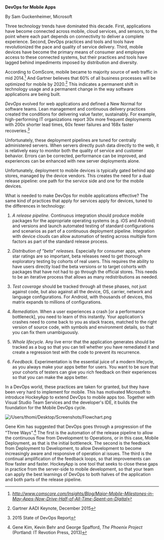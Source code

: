 **DevOps for Mobile Apps**

By Sam Guckenheimer, Microsoft

Three technology trends have dominated this decade. First, applications
have become connected across mobile, cloud services, and sensors, to the
point where each part depends on connectivity to deliver a complete
experience. Second, DevOps practices and tools and tools have
revolutionized the pace and quality of service delivery. Third, mobile
devices have become the primary means of consumer and employee access to
these connected systems, but their practices and tools have lagged
behind impediments imposed by distribution and diversity.

According to ComScore, mobile became to majority source of web traffic
in mid 2014.[^1] And Gartner believes that 60% of all business processes
will be optimized for mobile by 2020.[^2] This indicates a permanent
shift in technology usage and a permanent change in the way software
applications are being built.

*DevOps* evolved for web applications and defined a New Normal for
software teams. Lean management and continuous delivery practices
created the conditions for delivering value faster, sustainably. For
example, high-performing IT organizations report 30x more frequent
deployments with 200x shorter lead times, 60x fewer failures and 168x
faster recoveries.[^3]

Unfortunately, these deployment pipelines are tuned for centrally
administered servers. When servers directly push data directly to the
web, it is relatively easy to monitor both the quality of service and
customer behavior. Errors can be corrected, performance can be improved,
and experiences can be enhanced with new server deployments alone.

Unfortunately, deployment to mobile devices is typically gated behind
app stores, managed by the device vendors. This creates the need for a
dual release pipeline: one path for the service side and one for the
mobile devices.

What is needed to make DevOps for mobile applications effective? The
same kind of practices that apply for services apply for devices, tuned
to the differences in technology:

1.  *A release pipeline.* Continuous integration should produce mobile
    packages for the appropriate operating systems (e.g. iOS and
    Android) and versions and launch automated testing of standard
    configurations and scenarios as part of a continuous deployment
    pipeline. Integration with device clouds can allow automation of
    testing across multiple form factors as part of the standard release
    process.

2.  *Distribution of "beta" releases.* Especially for consumer apps,
    where star ratings are so important, beta releases need to get
    thorough exploratory testing by cohorts of real users. This requires
    the ability to have users directly load the beta versions or to
    target cohorts with packages that have not had to go through the
    official stores. This needs to be an iterative process that allows
    as many redistributions as needed.

3.  *Test coverage* should be tracked through all these phases, not just
    against code, but also against all the device, OS, carrier, network
    and language configurations. For Android, with thousands of devices,
    this matrix expands to millions of configurations.

4.  *Remediation.* When a user experiences a crash \[or a performance
    bottleneck\], you need to learn of this instantly. Your
    application's crashes need to come back to you as stack traces,
    matched to the right version of source code, with symbols and
    environment details, so that you can fix them unambiguously.

5.  *Whole lifecycle*. Any live error that the application generates
    should be tracked as a bug so that you can tell whether you have
    remediated it and create a regression test with the code to prevent
    its recurrence.

6.  *Feedback*. Experimentation is the essential juice of a modern
    lifecycle, as you always make your apps better for users. You want
    to be sure that your cohorts of testers can give you rich feedback
    on their experiences so that you can make the apps better.

In a DevOps world, these practices are taken for granted, but they have
been very hard to implement for mobile. This has motivated Microsoft to
introduce HockeyApp to extend DevOps to mobile apps too. Together with
Visual Studio Team Services and the developer's IDE, it builds the
foundation for the Mobile DevOps cycle.

![/Users/thomi/Desktop/Screenshots/Flowchart.png](./media/image1.png)


Gene Kim has suggested that DevOps goes through a progression of the
"Three Ways".[^4] The first is the automation of the release pipeline to
allow the continuous flow from Development to Operations, or in this
case, Mobile Deployment, as that is the initial bottleneck. The second
is the feedback from Deployment to Development, to allow Development to
become increasingly aware and responsive of operation al issues. The
third is the continual amplification of the feedback loops, so that
improvements can flow faster and faster. HockeyApp is one tool that
seeks to close these gaps in practice from the server-side to mobile
development, so that your team can apply the best learnings of DevOps to
both halves of the application and both parts of the release pipeline.

[^1]: *http://www.comscore.com/Insights/Blog/Major-Mobile-Milestones-in-May-Apps-Now-Drive-Half-of-All-Time-Spent-on-Digital*

[^2]: Gartner AADI Keynote, December 2015

[^3]: 2015 State of DevOps Report

[^4]: Gene Kim, Kevin Behr and George Spafford, *The Phoenix Project*
    (Portland: IT Revotion Press, 2013)
